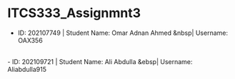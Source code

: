 # ITCS333_Assignmnt3

- ID: 202107749 | Student Name: Omar Adnan Ahmed &nbsp| Username: OAX356
<br/>
- ID: 202109721 | Student Name: Ali Abdulla  &ebsp| Username: Aliabdulla915
<br/>
